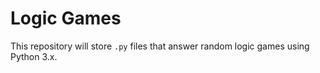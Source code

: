 # Logic Games

This repository will store `.py` files that answer random logic games using Python 3.x.

